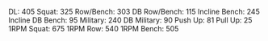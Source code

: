 DL: 405
 Squat: 325
 Row/Bench: 303
 DB Row/Bench: 115
 Incline Bench: 245
 Incline DB Bench: 95
 Military: 240
 DB Military: 90
 Push Up: 81
 Pull Up: 25
 1RPM Squat: 675
 1RPM Row: 540
 1RPM Bench: 505
